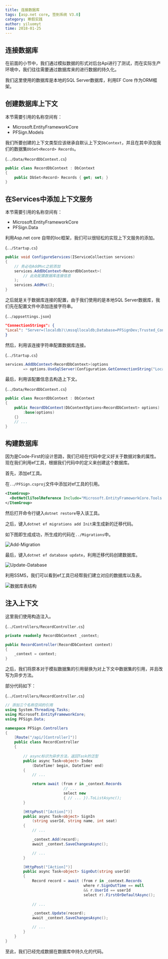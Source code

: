 ```yaml
---
title: 连接数据库
tags: [asp.net core, 签到系统 V3.0]
category: 寒假实践
author: yiluomyt
time: 2018-01-25
---
```


## 连接数据库

在前面的小节中，我们通过模拟数据的形式对后台Api进行了测试，而在实际生产环境中，我们往往需要通过数据库来的进行数据的持久化。

我们这里使用的数据库是本地的SQL Server数据库，利用EF Core 作为ORM框架。

## 创建数据库上下文

本节需要引用的名称空间有：
- Microsoft.EntityFrameworkCore
- PFSign.Models

我们所要创建的上下文类型应该继承自默认上下文`DbContext`，并且在其中添加我们的数据集`DbSet<Record> Records`。

(`../Data/RecordDbContext.cs`)
```c#
public class RecordDbContext : DbContext
{
    public DbSet<Record> Records { get; set; }
}
```

## 在Services中添加上下文服务

本节需要引用的名称空间有：
- Microsoft.EntityFrameworkCore
- PFSign.Data

利用Asp.net core 自带的Ioc框架，我们可以很轻松的实现上下文服务的添加。

(`../Startup.cs`)

```c#
public void ConfigureServices(IServiceCollection services)
{
    // 务必在AddMvc之前添加
    services.AddDbContext<RecordDbContext>(
        // 此处配置数据库连接信息
    );
    services.AddMvc();
}
```

之后就是关于数据库连接的配置，由于我们使用的是本地SQL Server数据库，我们先在配置文件中添加连接字符串。

(`../appsettings.json`)

```json
"ConnectionStrings": {
"Local": "Server=(localdb)\\mssqllocaldb;Database=PFSignDev;Trusted_Connection=True;MultipleActiveResultSets=true"
}
```

然后，利用该连接字符串配置数据库连接。

(`../Startup.cs`)

```c#
services.AddDbContext<RecordDbContext>(options
        => options.UseSqlServer(Configuration.GetConnectionString("Local")));
```

最后，利用该配置信息去构造上下文。

(`../Data/RecordDbContext.cs`)

```c#
public class RecordDbContext : DbContext
{
    public RecordDbContext(DbContextOptions<RecordDbContext> options)
        :base(options)
    {}
    // ...
}
```

## 构建数据库

因为是Code-First的设计思路，我们已经在代码中定义好关于数据对象的属性。现在我们利用ef工具，根据我们代码中的定义来创建这个数据库。

首先，添加ef工具。

在`../PFSign.csproj`文件中添加对ef工具的引用。

```xml
<ItemGroup>
  <DotNetCliToolReference Include="Microsoft.EntityFrameworkCore.Tools.DotNet" Version="2.0.0" />
</ItemGroup>
```

然后打开命令行键入`dotnet restore`导入该工具。

之后，键入`dotnet ef migrations add Init`来生成新的迁移代码。

如下图即生成成功，所生成的代码在`../Migrations`中。

![Add-Migration](https://blog-1252574286.cossh.myqcloud.com/pfstudio/%E7%AD%BE%E5%88%B0%E7%B3%BB%E7%BB%9FV3.0/4-Add-Migration.PNG)

最后，键入`dotnet ef database update`，利用迁移代码创建数据库。

![Update-Database](https://blog-1252574286.cossh.myqcloud.com/pfstudio/%E7%AD%BE%E5%88%B0%E7%B3%BB%E7%BB%9FV3.0/4-Update-Database.PNG)

利用SSMS，我们可以看到ef工具已经帮我们建立对应的数据库以及表。

![数据库表结构](https://blog-1252574286.cossh.myqcloud.com/pfstudio/%E7%AD%BE%E5%88%B0%E7%B3%BB%E7%BB%9FV3.0/4-%E6%95%B0%E6%8D%AE%E5%BA%93%E8%A1%A8%E7%BB%93%E6%9E%84.PNG)

## 注入上下文

这里我们使用构造注入。

(`../Controllers/RecordController.cs`)

```c#
private readonly RecordDbContext _context;

public RecordController(RecordDbContext context)
{
    _context = context;
}
```

之后，我们将原本对于模拟数据集的引用替换为对上下文中数据集的引用，并且改写为异步方法。

部分代码如下：

(`../Controllers/RecordController.cs`)

```c#
// 添加三个名称空间的引用
using System.Threading.Tasks;
using Microsoft.EntityFrameworkCore;
using PFSign.Data;

namespace PFSign.Controllers
{
    [Route("/api/[Controller]")]
    public class RecordController
    {
        
        // async标识为异步方法，返回Task的泛型
        public async Task<object> Index
            (DateTime? begin, DateTime? end)
        {
            // ...

            return await (from r in _context.Records
                          // ...
                          select new
                          { // ... }).ToListAsync();
        }

        [HttpPost("[Action]")]
        public async Task<object> SignIn
            (string userId, string name, int seat)
        {
            // ...

            _context.Add(record);
            await _context.SaveChangesAsync();

            // ...
        }

        [HttpPost("[Action]")]
        public async Task<object> SignOut(string userId)
        {
            Record record = await (from r in _context.Records
                                   where r.SignOutTime == null
                                   && r.UserId == userId
                                   select r).FirstOrDefaultAsync();
            
            // ...

            _context.Update(record);
            await _context.SaveChangesAsync();

            // ...
        }
    }
}
```

至此，我们已经完成数据在数据库中持久化的代码。